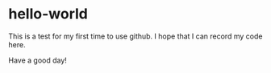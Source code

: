 # hello-world

This is a test for my first time to use github. 
I hope that I can record my code here.

Have a good day!
